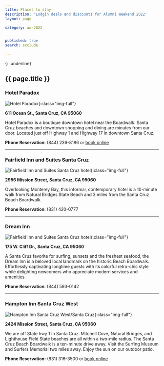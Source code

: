 ```yaml
---
title: Places to stay
description: 'Lodgin deals and discounts for Alumni Weekend 2022'
layout: page

category: aw-2022


published: true
search: exclude

---
```


{: .underline}
## {{ page.title }}

### Hotel Paradox
![Hotel Paradox](/assets/images/hotels/hotel-paradox.jpg){:class="img-full"}

**611 Ocean St., Santa Cruz, CA 95060**

Hotel Paradox is a boutique downtown hotel near the Boardwalk. Santa Cruz beaches and downtown shopping and dining are minutes from our door. Located just off Highway 1 and Highway 17 in downtown Santa Cruz.


**Phone Reservation**: (844) 236-8186 or [book online](https://www.marriott.com/events/start.mi?id=1579052459854&key=GRP)

---

### Fairfield Inn and Suites Santa Cruz
![Fairfield Inn and Suites Santa Cruz hotel](/assets/images/hotels/fairfield-inn.jpg){:class="img-full"}

**2956 Mission Street, Santa Cruz, CA 95060**

Overlooking Monterey Bay, this informal, contemporary hotel is a 10-minute walk from Natural Bridges State Beach and 3 miles from the Santa Cruz Beach Boardwalk.

**Phone Reservation**: (831) 420-0777

---

### Dream Inn
![Fairfield Inn and Suites Santa Cruz hotel](/assets/images/hotels/dream-inn.jpg){:class="img-full"}

**175 W. Cliff Dr., Santa Cruz, CA 95060**

A Santa Cruz favorite for surfing, sunsets and the freshest seafood, the Dream Inn is a beloved local landmark on the historic Beach Boardwalk. Effortlessly captivating longtime guests with its colorful retro-chic style while delighting newcomers who appreciate modern services and amenities.


**Phone Reservation**: (844) 593-0142

---

### Hampton Inn Santa Cruz West
![Hampton Inn Santa Cruz West/Santa Cruz](/assets/images/hotels/hampton.jpg){:class="img-full"}

**2424 Mission Street, Santa Cruz, CA 95060**

We are off State hwy 1 in Santa Cruz. Mitchell Cove, Natural Bridges, and Lighthouse Field State beaches are all within a two-mile radius. The Santa Cruz Beach Boardwalk is a ten-minute drive away. Visit the Surfing Museum and Surfers Memorial two miles away. Enjoy the sun on our outdoor patio.

**Phone Reservation:** (831) 316-3500 or [book online](https://www.hilton.com/en/hotels/sjcmshx-hampton-santa-cruz-west/?SEO_id=GMB-HX-SJCMSHX&y_source=1_MTk4ODM1NTYtNzE1LWxvY2F0aW9uLmdvb2dsZV93ZWJzaXRlX292ZXJyaWRl)




<!--
### Hilton Santa Cruz/Scotts Valley
![Hilton Santa Cruz/Scotts Valley hotel](/assets/images/hotels/hilton-hotel.jpg){:class="img-full"}

**6001 La Madrona Drive, Santa Cruz, CA 95060**

Just 10 minutes from downtown Santa Cruz, with a full range of amenities. Special rate valid for Alumni Weekend only.

Guests can also make their reservations online by using the following instructions:

**Phone Reservation:** (800) 774-1500 (Please give the representative the corporate ID number and code above for the UC Santa Cruz discounted room rate.)
-->

